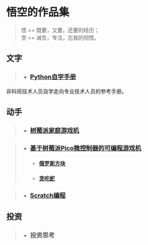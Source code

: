 # 悟空的作品集

> 悟 == 既要，又要，还要的经历；  
> 空 == 减负，专注，忘我的彻悟。

## 文字

> * ### [Python自学手册](/PythonHandbook/)  
非科班技术人员自学走向专业技术人员的参考手册。


## 动手

> * ### [树莓派家庭游戏机](/RaspberryPi-FC/)

> * ### [基于树莓派Pico微控制器的可编程游戏机](/Pico/)
>   * #### [俄罗斯方块](/Pico/PicoZeroTetris/README.md)
>   * #### [贪吃蛇](/Pico/PicoZeroSnake/README.md)

> * ### [Scratch编程](/scratch/)

## 投资

> * ### 投资思考

